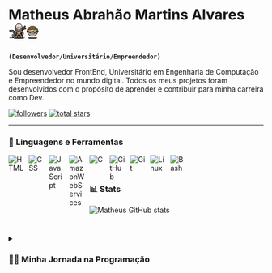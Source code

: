 # Matheus Abrahão Martins Alvares <animated-image data-catalyst="" style="width: 30px;"><a target="_blank" rel="noopener noreferrer" href="./assets/mandalorian.gif" data-target="animated-image.originalLink"><img src="./assets/mandalorian.gif" height="30px" style="max-width: 100%; display: inline-block;" data-target="animated-image.originalImage"></a></animated-image>

**`(Desenvolvedor/Universitário/Empreendedor)`**

Sou desenvolvedor FrontEnd, Universitário em Engenharia de Computação e Empreendedor no mundo digital. Todos os meus
projetos foram desenvolvidos com o propósito de aprender e contribuir para minha carreira como Dev.

<p align="left">
   <a href="https://github.com/mamalvares?tab=followers">
      <img alt="followers" title="Follow me on Github"
         src="https://custom-icon-badges.demolab.com/github/followers/mamalvares?color=236ad3&labelColor=1155ba&style=for-the-badge&logo=person-add&label=Follow&logoColor=white" /></a>
   <a href="https://github.com/ForrestKnight?tab=repositories&sort=stargazers">
      <img alt="total stars" title="Total stars on GitHub"
         src="https://custom-icon-badges.demolab.com/github/stars/mamalvares?color=55960c&style=for-the-badge&labelColor=488207&logo=star" /></a>
</p>

---

### 🧰 Linguagens e Ferramentas

<img align="left" alt="HTML" width="30px" style="padding-right:10px;"
   src="https://cdn.jsdelivr.net/gh/devicons/devicon/icons/html5/html5-plain.svg" />
<img align="left" alt="CSS" width="30px" style="padding-right:10px;"
   src="https://cdn.jsdelivr.net/gh/devicons/devicon/icons/css3/css3-plain.svg" />
<img align="left" alt="JavaScript" width="30px" style="padding-right:10px;"
   src="https://cdn.jsdelivr.net/gh/devicons/devicon/icons/javascript/javascript-plain.svg" />
<img align="left" alt="AmazonWebServices" width="30px" style="padding-right:10px;"
   src="https://cdn.jsdelivr.net/gh/devicons/devicon/icons/amazonwebservices/amazonwebservices-original-wordmark.svg" />
<img align="left" alt="C" width="30px" style="padding-right:10px;"
   src="https://cdn.jsdelivr.net/gh/devicons/devicon/icons/c/c-line.svg" />
<img align="left" alt="GitHub" width="30px" style="padding-right:10px;"
   src="https://cdn.jsdelivr.net/gh/devicons/devicon/icons/github/github-original.svg" />
<img align="left" alt="Git" width="30px" style="padding-right:10px;"
   src="https://cdn.jsdelivr.net/gh/devicons/devicon/icons/git/git-original.svg" />
<img align="left" alt="Linux" width="30px" style="padding-right:10px;"
   src="https://cdn.jsdelivr.net/gh/devicons/devicon/icons/linux/linux-original.svg" />
<img align="left" alt="Bash" width="30px" style="padding-right:10px;"
   src="https://cdn.jsdelivr.net/gh/devicons/devicon/icons/bash/bash-original.svg" />
<br />

#

### 📊 Stats

![Matheus GitHub stats](https://github-readme-stats.vercel.app/api?username=mamalvares&show_icons=true&theme=gruvbox)

<!-- ![GitHub Streak](https://streak-stats.demolab.com?user=mamalvares&theme=gruvbox&border_radius=4.5) -->

#

<details>
   <summary>
      <h3>👨‍💻 Minha Jornada na Programação</h3>
   </summary>
   Desde jovem, sempre fui apaixonado por tecnologia e jogos de computador. Quando eu tinha 14 anos, tive a oportunidade
   de conhecer esse "mundo", foi justamente quando comecei a programar. Meu primeiro contato com uma linha de código foi
   quando tive a ideia de alterar arquivos dentro de um jogo de PC utilizando a linguagem C++, porém foi aí que percebi
   que BackEnd não era minha área, e sim o FrontEnd mais especificamente para Web.
   Mas eu não me contentava apenas com software, aos 15 anos, decidi montar meu próprio PC Gamer. Foi um desafio
   incrível, que me permitiu aprender ainda mais sobre tecnologia e como os componentes de hardware funcionam juntos.
   Depois de um tempo eu já estava montando e fazendo reparos nos computadores de meus amigos/conhecidos.
   Com o passar dos anos, meus conhecimentos e habilidades em programação evoluíram, e eu já tive a oportunidade de
   realizar projetos freelancer de website para empresas pertencentes à conhecidos/amigos. Cada projeto era uma nova
   oportunidade para aprender e aprimorar minhas habilidades, e eu me orgulho de ter contribuído para o sucesso de cada
   uma dessas empresas.
   Hoje, continuo a evoluir como programador e estou sempre procurando por novos desafios e oportunidades de
   aprendizado. Acredito que a paixão pela tecnologia e a determinação de sempre melhorar é a chave para o sucesso nesta
   indústria em constante evolução.